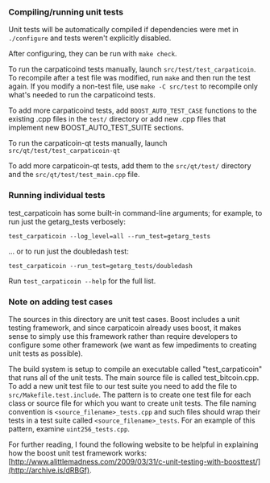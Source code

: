 ### Compiling/running unit tests

Unit tests will be automatically compiled if dependencies were met in `./configure`
and tests weren't explicitly disabled.

After configuring, they can be run with `make check`.

To run the carpaticoind tests manually, launch `src/test/test_carpaticoin`. To recompile
after a test file was modified, run `make` and then run the test again. If you
modify a non-test file, use `make -C src/test` to recompile only what's needed
to run the carpaticoind tests.

To add more carpaticoind tests, add `BOOST_AUTO_TEST_CASE` functions to the existing
.cpp files in the `test/` directory or add new .cpp files that
implement new BOOST_AUTO_TEST_SUITE sections.

To run the carpaticoin-qt tests manually, launch `src/qt/test/test_carpaticoin-qt`

To add more carpaticoin-qt tests, add them to the `src/qt/test/` directory and
the `src/qt/test/test_main.cpp` file.

### Running individual tests

test_carpaticoin has some built-in command-line arguments; for
example, to run just the getarg_tests verbosely:

    test_carpaticoin --log_level=all --run_test=getarg_tests

... or to run just the doubledash test:

    test_carpaticoin --run_test=getarg_tests/doubledash

Run `test_carpaticoin --help` for the full list.

### Note on adding test cases

The sources in this directory are unit test cases.  Boost includes a
unit testing framework, and since carpaticoin already uses boost, it makes
sense to simply use this framework rather than require developers to
configure some other framework (we want as few impediments to creating
unit tests as possible).

The build system is setup to compile an executable called "test_carpaticoin"
that runs all of the unit tests.  The main source file is called
test_bitcoin.cpp. To add a new unit test file to our test suite you need
to add the file to `src/Makefile.test.include`. The pattern is to create
one test file for each class or source file for which you want to create
unit tests.  The file naming convention is `<source_filename>_tests.cpp`
and such files should wrap their tests in a test suite
called `<source_filename>_tests`. For an example of this pattern,
examine `uint256_tests.cpp`.

For further reading, I found the following website to be helpful in
explaining how the boost unit test framework works:
[http://www.alittlemadness.com/2009/03/31/c-unit-testing-with-boosttest/](http://archive.is/dRBGf).
